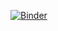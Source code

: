 [![Binder](https://mybinder.org/badge_logo.svg)](https://mybinder.org/v2/gh/clement-dufaure/notes-public/master?filepath=acptp1ex1.ipynb)